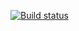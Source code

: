 [![Build status](https://ci.appveyor.com/api/projects/status/6k8lidbagmcntp1q?svg=true)](https://ci.appveyor.com/project/greengoga/cucumber)
